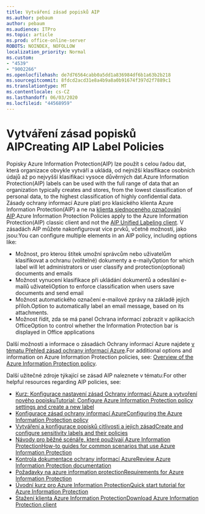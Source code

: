 ```yaml
---
title: Vytváření zásad popisků AIP
ms.author: pebaum
author: pebaum
ms.audience: ITPro
ms.topic: article
ms.prod: office-online-server
ROBOTS: NOINDEX, NOFOLLOW
localization_priority: Normal
ms.custom:
- "4539"
- "9002266"
ms.openlocfilehash: de7d76564cabb0a5dd1a836984df6b1a63b2b218
ms.sourcegitcommit: 8fdcd2acd31e8a4b9a8a0b91674f397d2f7889c1
ms.translationtype: MT
ms.contentlocale: cs-CZ
ms.lasthandoff: 06/03/2020
ms.locfileid: "44568959"
---
```

# <a name="creating-aip-label-policies"></a><span data-ttu-id="0515f-102">Vytváření zásad popisků AIP</span><span class="sxs-lookup"><span data-stu-id="0515f-102">Creating AIP Label Policies</span></span>

<span data-ttu-id="0515f-103">Popisky Azure Information Protection(AIP) lze použít s celou řadou dat, která organizace obvykle vytváří a ukládá, od nejnižší klasifikace osobních údajů až po nejvyšší klasifikaci vysoce důvěrných dat.</span><span class="sxs-lookup"><span data-stu-id="0515f-103">Azure Information Protection(AIP) labels can be used with the full range of data that an organization typically creates and stores, from the lowest classification of personal data, to the highest classification of highly confidential data.</span></span> <span data-ttu-id="0515f-104">Zásady ochrany informací Azure platí pro klasického klienta Azure Information Protection(AIP) a ne na [klienta sjednoceného označování AIP](https://docs.microsoft.com/azure/information-protection/rms-client/unifiedlabelingclient-version-release-history).</span><span class="sxs-lookup"><span data-stu-id="0515f-104">Azure Information Protection Policies apply to the Azure Information Protection(AIP) classic client and not the  [AIP Unified Labeling client](https://docs.microsoft.com/azure/information-protection/rms-client/unifiedlabelingclient-version-release-history).</span></span> <span data-ttu-id="0515f-105">V zásadách AIP můžete nakonfigurovat více prvků, včetně možností, jako jsou:</span><span class="sxs-lookup"><span data-stu-id="0515f-105">You can configure multiple elements in an AIP policy, including options like:</span></span>

- <span data-ttu-id="0515f-106">Možnost, pro kterou štítek umožní správcům nebo uživatelům klasifikovat a ochranu (volitelné) dokumenty a e-maily</span><span class="sxs-lookup"><span data-stu-id="0515f-106">Option for which label will let administrators or user classify and protection(optional) documents and emails</span></span>
- <span data-ttu-id="0515f-107">Možnost vynucení klasifikace při ukládání dokumentů a odesílání e-mailů uživateli</span><span class="sxs-lookup"><span data-stu-id="0515f-107">Option to enforce classification when users save documents and send email</span></span>
- <span data-ttu-id="0515f-108">Možnost automatického označení e-mailové zprávy na základě jejích příloh.</span><span class="sxs-lookup"><span data-stu-id="0515f-108">Option to automatically label an email message, based on its attachments.</span></span>
- <span data-ttu-id="0515f-109">Možnost řídit, zda se má panel Ochrana informací zobrazit v aplikacích Office</span><span class="sxs-lookup"><span data-stu-id="0515f-109">Option to control whether the Information Protection bar is displayed in Office applications</span></span>

<span data-ttu-id="0515f-110">Další možnosti a informace o zásadách Ochrany informací Azure najdete [v tématu Přehled zásad ochrany informací Azure](https://docs.microsoft.com/azure/information-protection/overview-policy).</span><span class="sxs-lookup"><span data-stu-id="0515f-110">For additional options and information on Azure Information Protection policies, see: [Overview of the Azure Information Protection policy](https://docs.microsoft.com/azure/information-protection/overview-policy).</span></span>  

<span data-ttu-id="0515f-111">Další užitečné zdroje týkající se zásad AIP naleznete v tématu:</span><span class="sxs-lookup"><span data-stu-id="0515f-111">For other helpful resources regarding AIP policies, see:</span></span>

- [<span data-ttu-id="0515f-112">Kurz: Konfigurace nastavení zásad Ochrany informací Azure a vytvoření nového popisku</span><span class="sxs-lookup"><span data-stu-id="0515f-112">Tutorial: Configure Azure Information Protection policy settings and create a new label</span></span>](https://docs.microsoft.com/azure/information-protection/infoprotect-quick-start-tutorial)  
- [<span data-ttu-id="0515f-113">Konfigurace zásad ochrany informací Azure</span><span class="sxs-lookup"><span data-stu-id="0515f-113">Configuring the Azure Information Protection policy</span></span>](https://docs.microsoft.com/azure/information-protection/configure-policy)  
- [<span data-ttu-id="0515f-114">Vytváření a konfigurace popisků citlivosti a jejich zásad</span><span class="sxs-lookup"><span data-stu-id="0515f-114">Create and configure sensitivity labels and their policies</span></span>](https://docs.microsoft.com/microsoft-365/compliance/create-sensitivity-labels)  
- [<span data-ttu-id="0515f-115">Návody pro běžné scénáře, které používají Azure Information Protection</span><span class="sxs-lookup"><span data-stu-id="0515f-115">How-to guides for common scenarios that use Azure Information Protection</span></span>](https://docs.microsoft.com/azure/information-protection/how-to-guides)  
- [<span data-ttu-id="0515f-116">Kontrola dokumentace ochrany informací Azure</span><span class="sxs-lookup"><span data-stu-id="0515f-116">Review Azure Information Protection documentation</span></span>](https://docs.microsoft.com/azure/information-protection/what-is-information-protection)  
- [<span data-ttu-id="0515f-117">Požadavky na azure information protection</span><span class="sxs-lookup"><span data-stu-id="0515f-117">Requirements for Azure Information Protection</span></span>](https://docs.microsoft.com/azure/information-protection/get-started/requirements)  
- [<span data-ttu-id="0515f-118">Úvodní kurz pro Azure Information Protection</span><span class="sxs-lookup"><span data-stu-id="0515f-118">Quick start tutorial for Azure Information Protection</span></span>](https://docs.microsoft.com/azure/information-protection/get-started/infoprotect-quick-start-tutorial)  
- [<span data-ttu-id="0515f-119">Stažení klienta Azure Information Protection</span><span class="sxs-lookup"><span data-stu-id="0515f-119">Download Azure Information Protection client</span></span>](https://www.microsoft.com/download/details.aspx?id=53018)